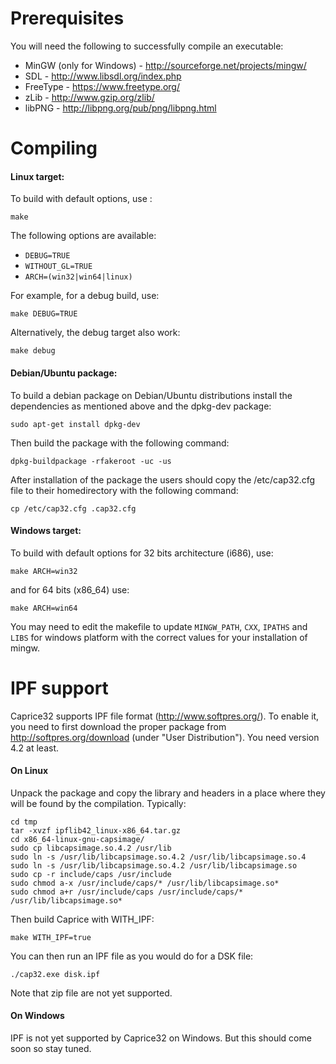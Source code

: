 # Prerequisites

You will need the following to successfully compile an executable:

  * MinGW (only for Windows) - http://sourceforge.net/projects/mingw/
  * SDL - http://www.libsdl.org/index.php
  * FreeType - https://www.freetype.org/
  * zLib - http://www.gzip.org/zlib/
  * libPNG - http://libpng.org/pub/png/libpng.html

# Compiling

#### Linux target:

To build with default options, use :

`make`

The following options are available:

 * `DEBUG=TRUE`
 * `WITHOUT_GL=TRUE`
 * `ARCH=(win32|win64|linux)`

For example, for a debug build, use:

`make DEBUG=TRUE`

Alternatively, the debug target also work:

`make debug`

#### Debian/Ubuntu package:

To build a debian package on Debian/Ubuntu distributions install the dependencies as mentioned above and the dpkg-dev package:

`sudo apt-get install dpkg-dev`

Then build the package with the following command:

`dpkg-buildpackage -rfakeroot -uc -us`

After installation of the package the users should copy the /etc/cap32.cfg file to their homedirectory with the following command:

`cp /etc/cap32.cfg .cap32.cfg`

#### Windows target:

To build with default options for 32 bits architecture (i686), use:

`make ARCH=win32`

and for 64 bits (x86_64) use:

`make ARCH=win64`

You may need to edit the makefile to update `MINGW_PATH`, `CXX`, `IPATHS` and `LIBS` for windows platform with the correct values for your installation of mingw.

# IPF support

Caprice32 supports IPF file format (http://www.softpres.org/).
To enable it, you need to first download the proper package from http://softpres.org/download (under "User Distribution").
You need version 4.2 at least.

#### On Linux

Unpack the package and copy the library and headers in a place where they will be found by the compilation.
Typically:

```
cd tmp
tar -xvzf ipflib42_linux-x86_64.tar.gz
cd x86_64-linux-gnu-capsimage/
sudo cp libcapsimage.so.4.2 /usr/lib
sudo ln -s /usr/lib/libcapsimage.so.4.2 /usr/lib/libcapsimage.so.4
sudo ln -s /usr/lib/libcapsimage.so.4.2 /usr/lib/libcapsimage.so
sudo cp -r include/caps /usr/include
sudo chmod a-x /usr/include/caps/* /usr/lib/libcapsimage.so*
sudo chmod a+r /usr/include/caps /usr/include/caps/* /usr/lib/libcapsimage.so*
```

Then build Caprice with WITH_IPF:

`make WITH_IPF=true`

You can then run an IPF file as you would do for a DSK file:

`./cap32.exe disk.ipf`

Note that zip file are not yet supported.

#### On Windows

IPF is not yet supported by Caprice32 on Windows. But this should come soon so stay tuned.

